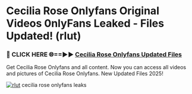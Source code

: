 # Cecilia Rose Onlyfans Original Videos 0nlyFans Leaked - Files Updated! (rlut)

<h3>🔴 CLICK HERE 🌐==►► <a href="https://tinyurl.com/ms9xzufz" rel="nofollow">Cecilia Rose Onlyfans Updated Files</a></h3>

Get Cecilia Rose Onlyfans and all content. Now you can access all videos and pictures of Cecilia Rose Onlyfans. New Updated Files 2025!

[![rlut](https://i.imgur.com/ppqm5kG.gif)](https://tinyurl.com/ms9xzufz)
cecilia rose onlyfans leaks